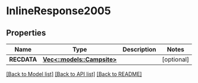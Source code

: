 # InlineResponse2005

## Properties
Name | Type | Description | Notes
------------ | ------------- | ------------- | -------------
**RECDATA** | [**Vec<::models::Campsite>**](Campsite.md) |  | [optional] 

[[Back to Model list]](../README.md#documentation-for-models) [[Back to API list]](../README.md#documentation-for-api-endpoints) [[Back to README]](../README.md)



